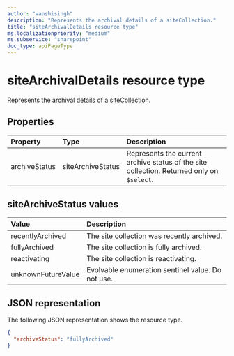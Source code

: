 ```yaml
---
author: "vanshisingh"
description: "Represents the archival details of a siteCollection."
title: "siteArchivalDetails resource type"
ms.localizationpriority: "medium"
ms.subservice: "sharepoint"
doc_type: apiPageType
---
```


# siteArchivalDetails resource type

Represents the archival details of a [siteCollection](../resources/sitecollection.md).

## Properties

| Property      | Type   | Description                                    |
|:------------- |:------ |:-----------------------------------------------|
| archiveStatus | siteArchiveStatus | Represents the current archive status of the site collection. Returned only on `$select`.|

## siteArchiveStatus values

| Value         | Description                                           |
|:--------------|:------------------------------------------------------|
| recentlyArchived | The site collection was recently archived. |
| fullyArchived | The site collection is fully archived.       |
| reactivating | The site collection is reactivating.         |
| unknownFutureValue | Evolvable enumeration sentinel value. Do not use.  |

## JSON representation
The following JSON representation shows the resource type.
<!-- {
"blockType": "resource",
"@odata.type": "microsoft.graph.siteArchivalDetails",
"optionalProperties": []
}-->

```json
{
  "archiveStatus": "fullyArchived"
}
```

<!-- {
"type": "#page.annotation",
"createdBy": "API Clinic",
"section": "documentation"
}-->
